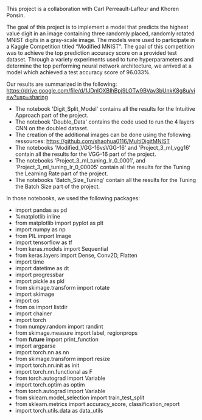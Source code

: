 
This project is a collaboration with Carl Perreault-Lafleur and Khoren Ponsin.

The goal of this project is to implement a model that predicts the highest value digit in an image containing three
randomly placed, randomly rotated MNIST digits in a gray-scale image. The models were used to participate in a Kaggle
Competition titled “Modified MNIST". The goal of this competition was to achieve the top prediction accuracy score on
a provided test dataset. Through a variety experiments used to tune hyperparameters and determine the top performing
neural network architecture, we arrived at a model which achieved a test accuracy score of 96.033%. 

Our results are summarized in the following:
https://drive.google.com/file/d/1JDnIOXBIhBpj9LOTw9BVav3bUnkK8g8u/view?usp=sharing

- The notebook 'Digit_Split_Model' contains all the results for the Intuitive Approach part of the project.
- The notebook 'Double_Data' contains the code used to run the 4 layers CNN on the doubled dataset.
- The creation of the additional images can be done using the following ressources: https://github.com/shaohua0116/MultiDigitMNIST
- The notebooks 'Modified_VGG-16vsVGG-16' and 'Project_3_ml_vgg16' contain all the results for the VGG-16 part of the project.
- The notebooks 'Project_3_ml_tuning_lr_0_0001', and 'Project_3_ml_tuning_lr_0_00005' contain all the results for the Tuning the Learning Rate part of the project.
- The notebooks 'Batch_Size_Tuning' contain all the results for the Tuning the Batch Size part of the project.

In those notebooks, we used the following packages:

- import pandas as pd
- %matplotlib inline
- from matplotlib import pyplot as plt
- import numpy as np
- from PIL import Image
- import tensorflow as tf
- from keras.models import Sequential
- from keras.layers import Dense, Conv2D, Flatten
- import time
- import datetime as dt
- import progressbar
- import pickle as pkl
- from skimage.transform import rotate
- import skimage
- import os
- from os import listdir
- import chainer
- import torch
- from numpy.random import randint
- from skimage.measure import label, regionprops
- from __future__ import print_function
- import argparse
- import torch.nn as nn
- from skimage.transform import resize
- import torch.nn.init as init
- import torch.nn.functional as F
- from torch.autograd import Variable
- import torch.optim as optim
- from torch.autograd import Variable
- from sklearn.model_selection import train_test_split
- from sklearn.metrics import accuracy_score, classification_report
- import torch.utils.data as data_utils
